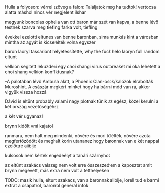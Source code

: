Hulla a folyoson:
vérrel szöveg a falon: Találjatok meg ha tudtok!
vertocsa alatta
 máshol nincs vér
 megjelent ilshar

megyunk boncolas
ophelia van ott
baron már szét van kapva, a benne lévő testnek szarva meg tiefling farka volt, tiefling

évekkel ezelotti eltunes van benne baronban, sima munkás kint a városban
mintha az agyát is kicserélték volna egyszer

baron laoryl tassariont helyetessítette, why the fuck helo
laoryn full random eltunt

velkion segitett lekuzdeni egy choi shangi virus outbreaket
mi oka lehetett a choi shang velkion konfliktusnak?

-A palotában lévö Ambush alatt, a Phoenix Clan-osok/kalózok elrabolták Muroshint. A császár megkért minket hogy ha bármi mód van rá, akkor vigyük vissza hozzá

Dávid is eltűnt probably
valami nagy plotnak tűnik az egész, közel kerulni a két ország vezetőségéhez

a két vér ugyanaz!

brynn kidőlt vmi kajatol

ranmaru, nem halt meg mindenki, nővére és mori túlélték, nővére azota megfertőződött és meghalt
korin utananez hogy baronnak van e két nappal ezelőttre alibije

kulsosok nem kértek engedeélyt a tanári szárnyhoz

az eltűnt szakács valszeg nem volt erre
összeszedtem a kaposztat amit brynn megevett, más extra nem volt a tetthelyeken


TODO: masik hulla, eltunt szakacs, van a baronnak alibije, lorell tud e barmi extrat a csapatrol, baronrol general infok
